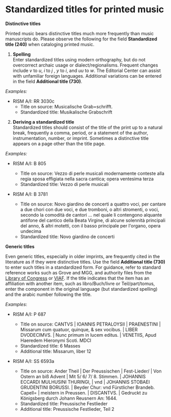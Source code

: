 # Standardized titles for printed music

**Distinctive titles**

Printed music bears distinctive titles much more frequently than music manuscripts do. Please observe the following for
the field **Standardized title (240)** when cataloging printed music.

1. **Spelling**  
   Enter standardized titles using modern orthography, but do not overcorrect archaic usage or dialect/regionalisms.
   Frequent changes include _v_ to _u_, _i_ to _j_ , _y_ to _i_, and _uu_ to _w_. The Editorial Center can assist with
   unfamiliar foreign languages. Additional variations can be entered in the field **Additional title (730)**.

_Examples:_

- RISM A/I: RR 3030c
   - Title on source: Musicalische Grab=schrifft.
   - Standardized title: Musikalische Grabschrift

2. **Deriving a standardized title**  
   Standardized titles should consist of the title of the print up to a natural break, frequently a comma, period, or a
   statement of the author, instrumentation, number, or imprint. Sometimes a distinctive title appears on a page other
   than the title page.

_Examples:_

- RISM A/I: B 805
   - Title on source: Vezzo di perle musicali modernamente conteste alla regia sposa effigiata nella sacra cantica; opera
  ventesima terza
   - Standardized title: Vezzo di perle musicali

- RISM A/I: B 3781
   - Title on source: Novo giardino de concerti a quattro voci, per cantare a due chori con due voci, e due tromboni, o altri
stromenti, o voci, secondo la comodità de cantori ... nel quale li contengono alquante antifone del cantico della Beata
Virgine, di alcune solennità principali del anno, & altri motetti, con il basso principale per l'organo, opera
undecima  
   - Standardized title: Novo giardino de concerti

**Generic titles**

Even generic titles, especially in older imprints, are frequently cited in the literature as if they were distinctive
titles. Use the field **Additional title (730)** to enter such titles in a standardized form. For guidance, refer to
standard reference works such as Grove and MGG, and authority files from
the [Library of Congress](http://id.loc.gov/authorities/names.html) or [VIAF](http://www.viaf.org/). If the title
indicates that the item has an affiliation with another item, such as libro/Buch/livre or Teil/part/tomus, enter the
component in the original language (but standardized spelling) and the arabic number following the title.

_Examples_:

- RISM A/I: P 687
   - Title on source: CANTVS | IOANNIS PETRALOYSII | PRAENESTINI | Missarum cum quatuor, quinque, & sex vocibus. | LIBER
DVODECIMVS. | Nunc primum in lucem editus. | VENETIIS, Apud Haeredem Hieronymi Scoti. MDCI  
   - Standardized title: 6 Masses  
   - Additional title: Missarum, liber 12

- RISM A/I: SS 6593a  
   - Title on source: Ander Theil | Der Preussischen | Fest-Lieder/ | Von Ostern an biß Advent | Mit 5/ 6/ 7/ 8. Stimmen. |
JOHANNIS ECCARDI MULHUSINI THURINGI, | vnd | JOHANNIS STOBAEI GRUDENTINI BORUSSI. | Beyder Chur: vnd Fürstlicher
Brandeb. Capell= | meistern in Preussen. | DISCANTVS. | Gedruckt zu Königsberg durch Johann Reusnern An: 1644.  
   - Standardized title: Preussische Festlieder  
   - Additional title: Preussische Festlieder, Teil 2
